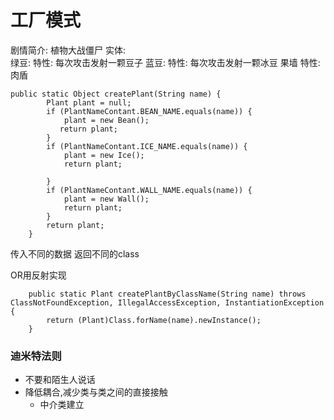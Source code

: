 工厂模式
===
剧情简介:
植物大战僵尸
实体:   
    绿豆:
        特性:
            每次攻击发射一颗豆子
    蓝豆:
        特性:
            每次攻击发射一颗冰豆
    果墙
        特性:
            肉盾
```
public static Object createPlant(String name) {
        Plant plant = null;
        if (PlantNameContant.BEAN_NAME.equals(name)) {
            plant = new Bean();
           return plant;
        }
        if (PlantNameContant.ICE_NAME.equals(name)) {
            plant = new Ice();
            return plant;

        }
        if (PlantNameContant.WALL_NAME.equals(name)) {
            plant = new Wall();
            return plant;
        }
        return plant;
    }
```
传入不同的数据 返回不同的class

OR用反射实现
```
    public static Plant createPlantByClassName(String name) throws ClassNotFoundException, IllegalAccessException, InstantiationException {
        return (Plant)Class.forName(name).newInstance();
    }
```

### 迪米特法则
- 不要和陌生人说话
- 降低耦合,减少类与类之间的直接接触
  - 中介类建立